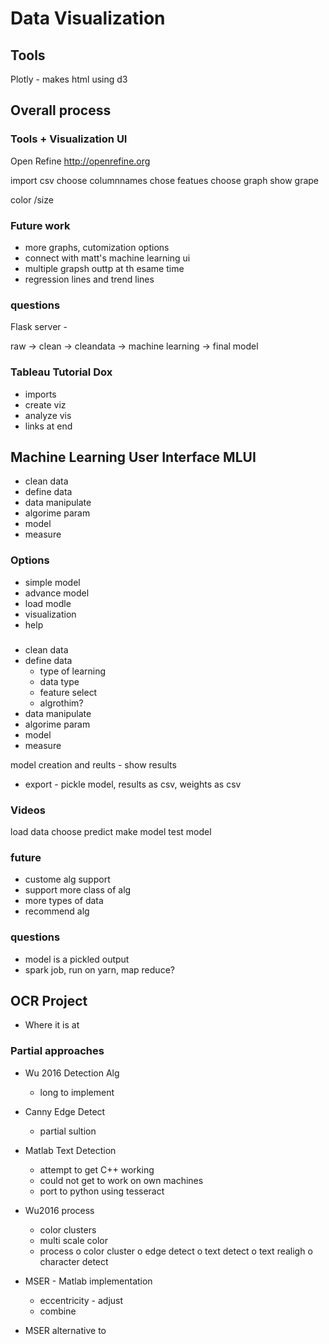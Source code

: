 # Data Visualization

## Tools

Plotly - makes html using d3


## Overall process

### Tools + Visualization UI

Open Refine http://openrefine.org

import csv
choose columnnames
chose featues
choose graph
show grape

color /size

### Future work

 - more graphs, cutomization options
 - connect with matt's machine learning ui
 - multiple grapsh outtp at th esame time
 - regression lines and trend lines

### questions

 Flask server - 

 raw -> clean -> cleandata -> machine learning -> final model

 ### Tableau Tutorial Dox

- imports
- create viz
- analyze vis
- links at end

## Machine Learning User Interface MLUI

- clean data
- define data
- data manipulate
- algorime param
- model
- measure

### Options

- simple model
- advance model
- load modle
- visualization
- help

### 

- clean data
- define data
    + type of learning
    + data type
    + feature select
    + algrothim?
- data manipulate
- algorime param
- model
- measure

model creation and reults - show results

- export - pickle model, results as csv, weights as csv

### Videos

load data
choose predict
make model
test model

### future

- custome alg support
- support more class of alg
- more types of data
- recommend alg

### questions

- model is a pickled output
- spark job, run on yarn, map reduce?


## OCR Project

- Where it is at

### Partial approaches

- Wu 2016 Detection Alg
    + long to implement
- Canny Edge Detect
    + partial sultion
- Matlab Text Detection
    + attempt to get C++ working
    + could not get to work on own machines
    + port to python using tesseract
- Wu2016 process
    + color clusters
    + multi scale color
    + process
        o color cluster
        o edge detect
        o text detect
        o text realigh
        o character detect
- MSER - Matlab implementation
    + eccentricity - adjust
    + combine

- MSER alternative to


